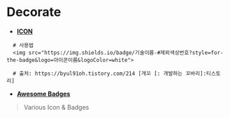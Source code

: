 # Decorate

- **[ICON](simpleicons.org/)**
```
  # 사용법
  <img src="https://img.shields.io/badge/기술이름-#제외색상번호?style=for-the-badge&logo=아이콘이름&logoColor=white">

  # 출처: https://byul91oh.tistory.com/214 [개꼬 [: 개발하는 꼬바리]:티스토리]
```
- **[Awesome Badges](https://github.com/badges/awesome-badges)**
> Various Icon & Badges
